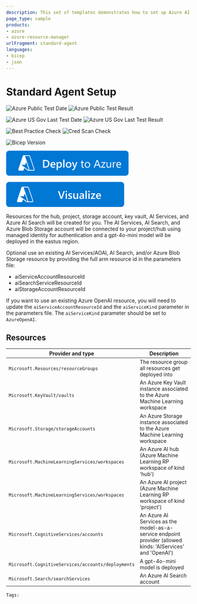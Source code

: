 ```yaml
---
description: This set of templates demonstrates how to set up Azure AI Agent Service with the standard setup, meaning with managed identity authentication for project/hub connections and public internet access enabled. Agents use customer-owned, single-tenant search and storage resources. With this setup, you have full control and visibility over these resources, but you will incur costs based on your usage.
page_type: sample
products:
- azure
- azure-resource-manager
urlFragment: standard-agent
languages:
- bicep
- json
---
```

# Standard Agent Setup

![Azure Public Test Date](https://azurequickstartsservice.blob.core.windows.net/badges/quickstarts/microsoft.azure-ai-agent-service/standard-agent/PublicLastTestDate.svg)
![Azure Public Test Result](https://azurequickstartsservice.blob.core.windows.net/badges/quickstarts/microsoft.azure-ai-agent-service/standard-agent/PublicDeployment.svg)

![Azure US Gov Last Test Date](https://azurequickstartsservice.blob.core.windows.net/badges/quickstarts/microsoft.azure-ai-agent-service/standard-agent/FairfaxLastTestDate.svg)
![Azure US Gov Last Test Result](https://azurequickstartsservice.blob.core.windows.net/badges/quickstarts/microsoft.azure-ai-agent-service/standard-agent/FairfaxDeployment.svg)

![Best Practice Check](https://azurequickstartsservice.blob.core.windows.net/badges/quickstarts/microsoft.azure-ai-agent-service/standard-agent/BestPracticeResult.svg)
![Cred Scan Check](https://azurequickstartsservice.blob.core.windows.net/badges/quickstarts/microsoft.azure-ai-agent-service/standard-agent/CredScanResult.svg)

![Bicep Version](https://azurequickstartsservice.blob.core.windows.net/badges/quickstarts/microsoft.azure-ai-agent-service/standard-agent/BicepVersion.svg)

[![Deploy To Azure](https://raw.githubusercontent.com/Azure/azure-quickstart-templates/master/1-CONTRIBUTION-GUIDE/images/deploytoazure.svg?sanitize=true)](https://portal.azure.com/#create/Microsoft.Template/uri/https%3A%2F%2Fraw.githubusercontent.com%2FAzure-Samples%2Fazureai-samples%2Fmain%2Fscenarios%2FAgents%2Fsetup%2Fstandard-agent%2Fazuredeploy.json)

[![Visualize](https://raw.githubusercontent.com/Azure/azure-quickstart-templates/master/1-CONTRIBUTION-GUIDE/images/visualizebutton.svg?sanitize=true)](http://armviz.io/#/?load=https%3A%2F%2Fraw.githubusercontent.com%2FAzure-Samples%2Fazureai-samples%2Fmain%2Fscenarios%2FAgents%2Fsetup%2Fstandard-agent%2Fazuredeploy.json)

Resources for the hub, project, storage account, key vault, AI Services, and Azure AI Search will be created for you. The AI Services, AI Search, and Azure Blob Storage account will be connected to your project/hub using managed identity for authentication and a gpt-4o-mini model will be deployed in the eastus region.

Optional use an existing AI Services/AOAI, AI Search, and/or Azure Blob Storage resource by providing the full arm resource id in the parameters file:

- aiServiceAccountResourceId
- aiSearchServiceResourceId
- aiStorageAccountResourceId

If you want to use an existing Azure OpenAI resource, you will need to update the `aiServiceAccountResourceId` and the `aiServiceKind` parameter in the parameters file. The `aiServiceKind` parameter should be set to `AzureOpenAI`.

## Resources

| Provider and type | Description |
| - | - |
| `Microsoft.Resources/resourceGroups` | The resource group all resources get deployed into |
| `Microsoft.KeyVault/vaults` | An Azure Key Vault instance associated to the Azure Machine Learning workspace |
| `Microsoft.Storage/storageAccounts` | An Azure Storage instance associated to the Azure Machine Learning workspace |
| `Microsoft.MachineLearningServices/workspaces` | An Azure AI hub (Azure Machine Learning RP workspace of kind 'hub') |
| `Microsoft.MachineLearningServices/workspaces` | An Azure AI project (Azure Machine Learning RP workspace of kind 'project') |
| `Microsoft.CognitiveServices/accounts` | An Azure AI Services as the model-as-a-service endpoint provider (allowed kinds: 'AIServices' and 'OpenAI') |
| `Microsoft.CognitiveServices/accounts/deployments` | A gpt-4o-mini model is deployed |
| `Microsoft.Search/searchServices` | An Azure AI Search account  |
`Tags: `